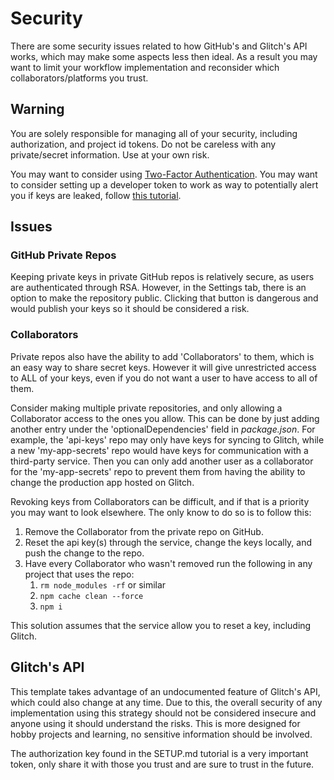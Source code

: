 # Security

There are some security issues related to how GitHub's and Glitch's API works, which may make some aspects less then ideal. As a result you may want to limit your workflow implementation and reconsider which collaborators/platforms you trust. 

## Warning

You are solely responsible for managing all of your security, including authorization, and project id tokens. 
Do not be careless with any private/secret information. Use at your own risk.

You may want to consider using [Two-Factor Authentication](https://help.github.com/en/articles/securing-your-account-with-two-factor-authentication-2fa).
You may want to consider setting up a developer token to work as way to potentially alert you if keys are leaked, follow [this tutorial](https://github.com/UXSoc/UX-glitch/blob/master/Documentation/EXTRAS.md#improve-security).

## Issues
 
### GitHub Private Repos

Keeping private keys in private GitHub repos is relatively secure, as users are authenticated through RSA. However, in the Settings tab, there is an option to make the repository public. Clicking that button is dangerous and would publish your keys so it should be considered a risk.

### Collaborators

Private repos also have the ability to add 'Collaborators' to them, which is an easy way to share secret keys. However it will give
unrestricted access to ALL of your keys, even if you do not want a user to have access to all of them.

Consider making multiple private repositories, and only allowing a Collaborator access to the ones you allow.
This can be done by just adding another entry under the 'optionalDependencies' field in *package.json*. 
For example, the 'api-keys' repo may only have keys for syncing to Glitch, while a new 'my-app-secrets' repo 
would have keys for communication with a third-party service. Then you can only add another user as a 
collaborator for the 'my-app-secrets' repo to prevent them from having the ability to change the production
app hosted on Glitch.

Revoking keys from Collaborators can be difficult, and if that is a priority you may want to look elsewhere.
The only know to do so is to follow this:
1. Remove the Collaborator from the private repo on GitHub.
1. Reset the api key(s) through the service, change the keys locally, and push the change to the repo.
1. Have every Collaborator who wasn't removed run the following in any project that uses the repo:
    1. `rm node_modules -rf` or similar
    1. `npm cache clean --force`
    1. `npm i`
    
This solution assumes that the service allow you to reset a key, including Glitch.

## Glitch's API
This template takes advantage of an undocumented feature of Glitch's API, which could also change at any time.
Due to this, the overall security of any implementation using this strategy should not 
be considered insecure and anyone using it should understand the risks. This is more designed for 
hobby projects and learning, no sensitive information should be involved. 

The authorization key found in the SETUP.md tutorial is a very important token, only share it with
those you trust and are sure to trust in the future.